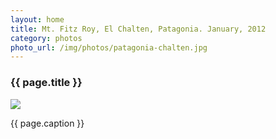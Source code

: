 ```yaml
---
layout: home
title: Mt. Fitz Roy, El Chalten, Patagonia. January, 2012
category: photos
photo_url: /img/photos/patagonia-chalten.jpg
---
```


<div>
  <h3>{{ page.title }}</h3>
  <img src="{{ page.photo_url }}" style="max-width: 100%;"/>
  <p>{{ page.caption }}</p>
</div>